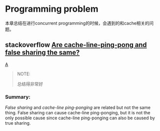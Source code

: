 # Programming problem

本章总结在进行concurrent programming的时候，会遇到的和cache相关的问题。



## stackoverflow [Are cache-line-ping-pong and false sharing the same?](https://stackoverflow.com/questions/30684974/are-cache-line-ping-pong-and-false-sharing-the-same)



[A](https://stackoverflow.com/a/30687047/10173843)

> NOTE: 
>
> 总结得非常好

### Summary:

*False sharing* and *cache-line ping-ponging* are related but not the same thing. False sharing can cause cache-line ping-ponging, but it is not the only possible cause since cache-line ping-ponging can also be caused by true sharing.